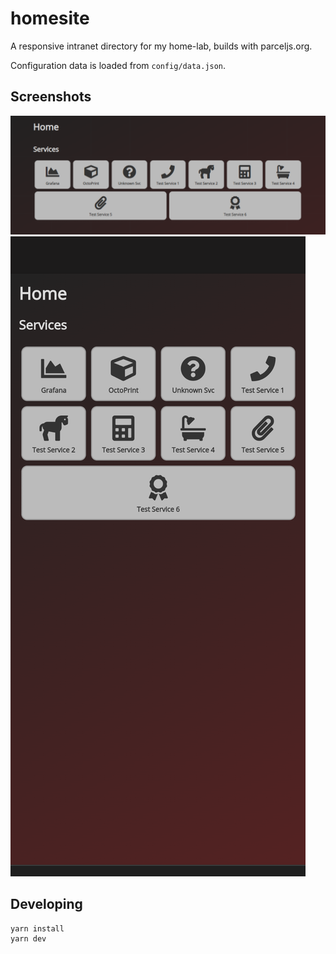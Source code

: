 # homesite

A responsive intranet directory for my home-lab, builds with parceljs.org.

Configuration data is loaded from `config/data.json`.

## Screenshots

![Screenshot](https://github.com/jhillyerd/homesite/blob/main/doc/desktop-sample.png
"Desktop screenshot")
![Screenshot](https://github.com/jhillyerd/homesite/blob/main/doc/mobile-sample.png
"Mobile screenshot")

## Developing

```sh
yarn install
yarn dev
```
